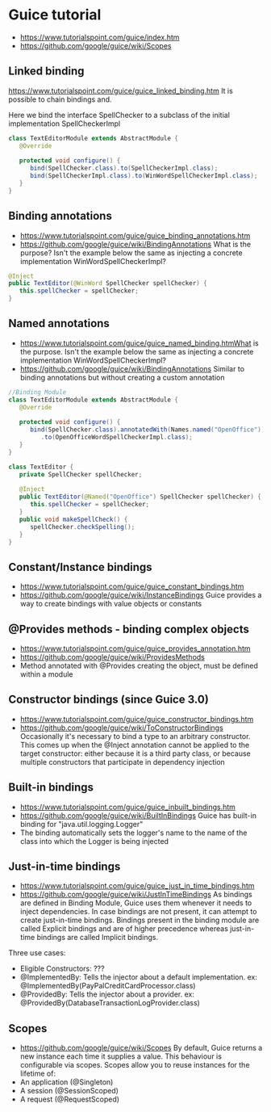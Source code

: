 # Guice tutorial
* https://www.tutorialspoint.com/guice/index.htm
* https://github.com/google/guice/wiki/Scopes

## Linked binding
https://www.tutorialspoint.com/guice/guice_linked_binding.htm
It is possible to chain bindings and.

Here we bind the interface SpellChecker to a subclass
of the initial implementation SpellCheckerImpl

```java
class TextEditorModule extends AbstractModule {
   @Override
   
   protected void configure() {
      bind(SpellChecker.class).to(SpellCheckerImpl.class);
      bind(SpellCheckerImpl.class).to(WinWordSpellCheckerImpl.class);
   } 
}
```

## Binding annotations
* https://www.tutorialspoint.com/guice/guice_binding_annotations.htm
* https://github.com/google/guice/wiki/BindingAnnotations
What is the purpose? Isn't the example below the same as injecting a concrete implementation WinWordSpellCheckerImpl?

```java
@Inject
public TextEditor(@WinWord SpellChecker spellChecker) {
   this.spellChecker = spellChecker;
}
```

## Named annotations
* https://www.tutorialspoint.com/guice/guice_named_binding.htmWhat is the purpose. Isn't the example below the same as injecting a concrete implementation WinWordSpellCheckerImpl?
* https://github.com/google/guice/wiki/BindingAnnotations
Similar to binding annotations but without creating a custom annotation

```java
//Binding Module
class TextEditorModule extends AbstractModule {
   @Override
   
   protected void configure() {
      bind(SpellChecker.class).annotatedWith(Names.named("OpenOffice"))
         .to(OpenOfficeWordSpellCheckerImpl.class);
   } 
}

class TextEditor {
   private SpellChecker spellChecker;
   
   @Inject
   public TextEditor(@Named("OpenOffice") SpellChecker spellChecker) {
      this.spellChecker = spellChecker;      
   }
   public void makeSpellCheck() {
      spellChecker.checkSpelling(); 
   }  
}
```

## Constant/Instance bindings
* https://www.tutorialspoint.com/guice/guice_constant_bindings.htm
* https://github.com/google/guice/wiki/InstanceBindings
Guice provides a way to create bindings with value objects or constants


## @Provides methods - binding complex objects
* https://www.tutorialspoint.com/guice/guice_provides_annotation.htm
* https://github.com/google/guice/wiki/ProvidesMethods
* Method annotated with @Provides creating the object, must be defined within a module

## Constructor bindings (since Guice 3.0)
* https://www.tutorialspoint.com/guice/guice_constructor_bindings.htm
* https://github.com/google/guice/wiki/ToConstructorBindings
Occasionally it's necessary to bind a type to an arbitrary constructor. This comes up when the @Inject annotation 
cannot be applied to the target constructor: either because it is a third party class,
or because multiple constructors that participate in dependency injection

## Built-in bindings
* https://www.tutorialspoint.com/guice/guice_inbuilt_bindings.htm
* https://github.com/google/guice/wiki/BuiltInBindings
Guice has built-in binding for "java.util.logging.Logger"
* The binding automatically sets the logger's name to the name of the class into which the Logger is being injected

## Just-in-time bindings
* https://www.tutorialspoint.com/guice/guice_just_in_time_bindings.htm
* https://github.com/google/guice/wiki/JustInTimeBindings
As bindings are defined in Binding Module, Guice uses them whenever it needs to inject dependencies.
In case bindings are not present, it can attempt to create just-in-time bindings.
Bindings present in the binding module are called Explicit bindings and are of higher precedence whereas
just-in-time bindings are called Implicit bindings.

Three use cases:
* Eligible Constructors: ???
* @ImplementedBy: Tells the injector about a default implementation. ex: @ImplementedBy(PayPalCreditCardProcessor.class)
* @ProvidedBy: Tells the injector about a provider. ex: @ProvidedBy(DatabaseTransactionLogProvider.class)

## Scopes
* https://github.com/google/guice/wiki/Scopes
By default, Guice returns a new instance each time it supplies a value.
This behaviour is configurable via scopes. Scopes allow you to reuse instances for the lifetime of:
* An application (@Singleton)
* A session (@SessionScoped)
* A request (@RequestScoped)